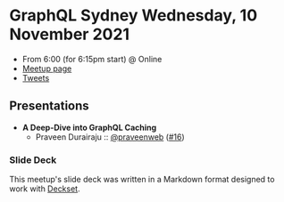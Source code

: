 # GraphQL Sydney Wednesday, 10 November 2021

- From 6:00 (for 6:15pm start) @ Online
- [Meetup page][]
- [Tweets][]

## Presentations

- **A Deep-Dive into GraphQL Caching**
  - Praveen Durairaju :: [@praveenweb][] ([#16][])

### Slide Deck

This meetup's slide deck was written in a Markdown format designed to work with
[Deckset][].

[@praveenweb]: https://twitter.com/praveenweb
[#16]: https://github.com/graphqlsydney/graphqlsydney/issues/16

[Meetup page]: https://www.meetup.com/GraphQL-Sydney/events/277823528/
[Tweets]: https://twitter.com/search?f=tweets&q=graphqlsydney%20since%3A2021-11-10%20until%3A2021-11-11&src=typd
[Deckset]: https://www.decksetapp.com/
